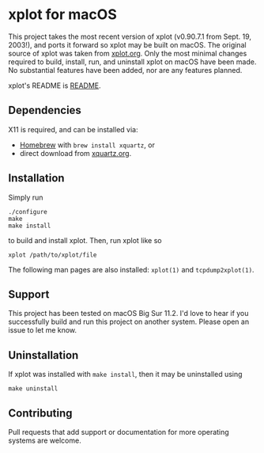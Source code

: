 # xplot for macOS

This project takes the most recent version of xplot (v0.90.7.1 from Sept. 19,
2003!), and ports it forward so xplot may be built on macOS. The original source
of xplot was taken from [xplot.org](http://xplot.org). Only the most minimal
changes required to build, install, run, and uninstall xplot on macOS have been
made. No substantial features have been added, nor are any features planned.

xplot's README is [README](README).


## Dependencies
X11 is required, and can be installed via:
- [Homebrew](https://brew.sh) with `brew install xquartz`, or
- direct download from [xquartz.org](https://www.xquartz.org).


## Installation
Simply run
```shell
./configure
make
make install
```
to build and install xplot. Then, run xplot like so
```shell
xplot /path/to/xplot/file
```
The following man pages are also installed: `xplot(1)` and `tcpdump2xplot(1)`.


## Support
This project has been tested on macOS Big Sur 11.2. I'd love to hear if you
successfully build and run this project on another system. Please open an issue
to let me know.


## Uninstallation
If xplot was installed with `make install`, then it may be uninstalled using
```shell
make uninstall
```


## Contributing
Pull requests that add support or documentation for more operating systems are
welcome.
